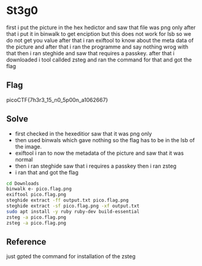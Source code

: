 # St3g0
first i put the picture in the hex hedictor and saw that file was png only 
after that i put it in binwalk to get enciption but this does not work for lsb so we do not get you value after that i ran exiftool to know about the meta data of the picture and after that i ran the programme and say nothing wrog with that then i ran steghide and saw that requires a passkey. after that i downloaded i tool callded zsteg and ran the command for that and got the flag

## Flag
picoCTF{7h3r3_15_n0_5p00n_a1062667}

## Solve 
- first checked in the hexeditior saw that it was png only
- then used binwals which gave nothing so the flag has to be in the lsb of the image. 
- exiftool i ran to now the metadata of the picture and saw that it was normal 
- then i ran steghide saw that i requires a passkey then i ran zsteg 
- i ran that and got the flag
```bash
cd Downloads
binwalk e- pico.flag.png
exiftool pico.flag.png
steghide extract -ff output.txt pico.flag.png
steghide extract -sf pico.flag.png -xf output.txt
sudo apt install -y ruby ruby-dev build-essential
zsteg -a pico.flag.png
zsteg -a pico.flag.png

```

## Reference 
just gpted the command for installation of the zsteg 
